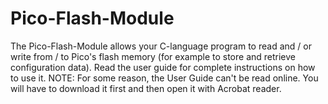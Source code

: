 # Pico-Flash-Module
The Pico-Flash-Module allows your C-language program to read and / or write from / to Pico's flash memory (for example to store and retrieve configuration data).
Read the user guide for complete instructions on how to use it.
NOTE: For some reason, the User Guide can't be read online. You will have to download it first and then open it with Acrobat reader.
